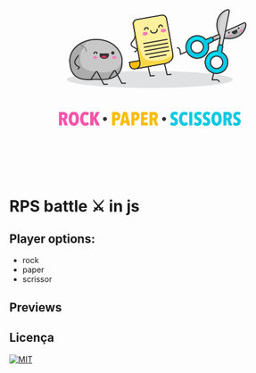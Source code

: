 ![Banner](./src/img/Banner.png)
# RPS battle ⚔️ in js

## Player options:
- rock
- paper
- scrissor

## Previews
<!-- <img src="./src/previews/previewMobile.png" width="300"> 
<img src="./src/previews/previewMobile.png" width="300">  -->
<!-- 
### description: -->

<!-- 
## Documentação de cores

 | Cores de fundo | Cor do texto | cor de borda
| ----------------| -------------|-------------|
| ![#ffffff](https://via.placeholder.com/10/fff?text=+) #ffffff  | ![#ffffff](https://via.placeholder.com/10/ffffff?text=+) #ffffff | ![#485fc7](https://via.placeholder.com/10/485fc7?text=+) #485fc7 |
| ![#fafafa](https://via.placeholder.com/10/fafafa?text=+) #fafafa | ![#485fc7](https://via.placeholder.com/10/485fc7?text=+) #485fc7 | - |
| ![#f5f5f5](https://via.placeholder.com/10/f5f5f5?text=+) #f5f5f5 | ![#3850b7](https://via.placeholder.com/10/3850b7?text=+) #3850b7 | - |
| ![#eff1fa](https://via.placeholder.com/10/eff1fa?text=+) #eff1fa | ![#4a4a4a](https://via.placeholder.com/10/4a4a4a?text=+) #4a4a4a | - |
| ![#485fc7](https://via.placeholder.com/10/485fc7?text=+) #485fc7 | ![#2c3e50](https://via.placeholder.com/10/2c3e50?text=+) #2c3e50 | - |
| - | ![#363636](https://via.placeholder.com/10/363636?text=+) #363636 | - |
| - |  ![#000000](https://via.placeholder.com/10/000000?text=+) #000000 | - |
| - |  ![#000000b3](https://via.placeholder.com/10/000000b3?text=+) #000000b3 |- | -->


## Licença

[![MIT](https://img.shields.io/badge/Licence-MIT-success)](https://choosealicense.com/licenses/mit/)
